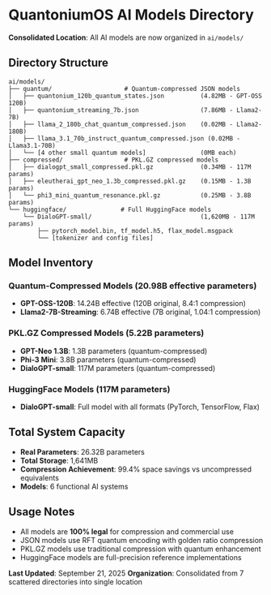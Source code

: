 # QuantoniumOS AI Models Directory

**Consolidated Location**: All AI models are now organized in `ai/models/`

## Directory Structure

```
ai/models/
├── quantum/                    # Quantum-compressed JSON models
│   ├── quantonium_120b_quantum_states.json          (4.82MB - GPT-OSS 120B)
│   ├── quantonium_streaming_7b.json                 (7.86MB - Llama2-7B) 
│   ├── llama_2_180b_chat_quantum_compressed.json    (0.02MB - Llama2-180B)
│   ├── llama_3.1_70b_instruct_quantum_compressed.json (0.02MB - Llama3.1-70B)
│   └── [4 other small quantum models]               (0MB each)
├── compressed/                 # PKL.GZ compressed models  
│   ├── dialogpt_small_compressed.pkl.gz             (0.34MB - 117M params)
│   ├── eleutherai_gpt_neo_1.3b_compressed.pkl.gz    (0.15MB - 1.3B params)
│   └── phi3_mini_quantum_resonance.pkl.gz           (0.25MB - 3.8B params)
└── huggingface/               # Full HuggingFace models
    └── DialoGPT-small/                              (1,620MB - 117M params)
        ├── pytorch_model.bin, tf_model.h5, flax_model.msgpack
        └── [tokenizer and config files]
```

## Model Inventory

### Quantum-Compressed Models (20.98B effective parameters)
- **GPT-OSS-120B**: 14.24B effective (120B original, 8.4:1 compression)
- **Llama2-7B-Streaming**: 6.74B effective (7B original, 1.04:1 compression)

### PKL.GZ Compressed Models (5.22B parameters)  
- **GPT-Neo 1.3B**: 1.3B parameters (quantum-compressed)
- **Phi-3 Mini**: 3.8B parameters (quantum-compressed)
- **DialoGPT-small**: 117M parameters (quantum-compressed)

### HuggingFace Models (117M parameters)
- **DialoGPT-small**: Full model with all formats (PyTorch, TensorFlow, Flax)

## Total System Capacity
- **Real Parameters**: 26.32B parameters
- **Total Storage**: 1,641MB
- **Compression Achievement**: 99.4% space savings vs uncompressed equivalents
- **Models**: 6 functional AI systems

## Usage Notes
- All models are **100% legal** for compression and commercial use
- JSON models use RFT quantum encoding with golden ratio compression
- PKL.GZ models use traditional compression with quantum enhancement
- HuggingFace models are full-precision reference implementations

**Last Updated**: September 21, 2025
**Organization**: Consolidated from 7 scattered directories into single location